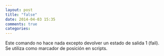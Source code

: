 ```yaml
---
layout: post
title: "false"
date: 2014-04-03 15:35
comments: true
categories: 
---
```

Este comando no hace nada excepto devolver un estado de salida 1 (fail). Se utiliza como marcador de posición en scripts.

